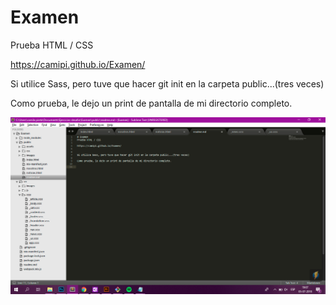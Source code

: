 # Examen
Prueba HTML / CSS

https://camipi.github.io/Examen/


Si utilice Sass, pero tuve que hacer git init en la carpeta public...(tres veces)

Como prueba, le dejo un print de pantalla de mi directorio completo.

![Imagen](images/prueba.jpg?raw=true "Prueba")